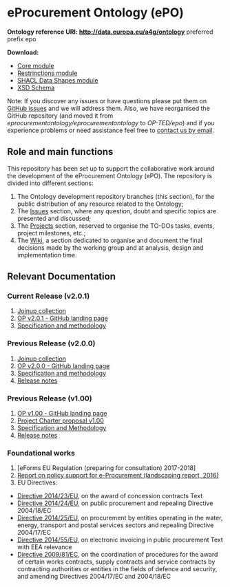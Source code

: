 # eProcurement Ontology (ePO)

**Ontology reference URI: http://data.europa.eu/a4g/ontology**  preferred prefix epo


**Download:**
* [Core module](analysis_and_design/transformation_output/owl_ontology/ePO-owl-core.rdf)
* [Restrinctions module](analysis_and_design/transformation_output/owl_ontology/ePO_restrictions.rdf)
* [SHACL Data Shapes module](analysis_and_design/transformation_output/owl_ontology/ePO_shacl_shapes.rdf)
* [XSD Schema](analysis_and_design/transformation_output/xsd_schema/ePO_CM_XSD.xml)


Note: If you discover any issues or have questions please put them on [GitHub issues](https://github.com/eprocurementontology/eprocurementontology/issues) and we will address them. Also, we have reorganised the GitHub repository (and moved it from *eprocurementontology/eprocurementontology* to *OP-TED/epo*) and if you experience problems or need assistance feel free to [contact us by email](mailto:OP-EPROCUREMENT-ONTOLOGY@publications.europa.eu).


## Role and main functions
This repository has been set up to support the collaborative work around the development of the  eProcurement Ontology (ePO). The repository is divided into different sections:

1. The Ontology development repository branches (this section), for the public distribution of any resource related to the Ontology;
2. The [Issues](https://github.com/eprocurementontology/eprocurementontology/issues) section, where any question, doubt and specific topics are presented and discussed;
3. The [Projects](https://github.com/eprocurementontology/eprocurementontology/projects) section, reserved to organise the TO-DOs tasks, events, project milestones, etc.;
4. The [Wiki](https://github.com/eprocurementontology/eprocurementontology/wiki), a section dedicated to organise and document the final decisions made by the working group and at analysis, design and implementation time.

## Relevant Documentation

### Current Release (v2.0.1)

1. [Joinup collection](https://joinup.ec.europa.eu/solution/eprocurement-ontology)
2. [OP v2.0.1 - GitHub landing page](https://github.com/eprocurementontology/eprocurementontology/tree/v2.0.1)
3. [Specification and methodology](https://eprocurementontology.github.io/)

### Previous Release (v2.0.0)

1. [Joinup collection](https://joinup.ec.europa.eu/solution/eprocurement-ontology)
2. [OP v2.0.0 - GitHub landing page](https://github.com/eprocurementontology/eprocurementontology/tree/master/v2.0.0)
3. [Specification and methodology](https://eprocurementontology.github.io/)
4. [Release notes](https://eprocurementontology.github.io/release_notes.html)

### Previous Release (v1.00)

1. [OP v1.00 - GitHub landing page](https://github.com/eprocurementontology/eprocurementontology)
2. [Project Charter proposal v1.00](https://joinup.ec.europa.eu/document/d0202-project-charter-proposal-v100)
3. [Specification and Methodology](https://joinup.ec.europa.eu/sites/default/files/document/2017-08/d02.01_specification_of_the_process_and_methodology_v1.00.pdf)
4. [Release notes](https://eprocurementontology.github.io/release_notes.html)

### Foundational works
1. [eForms EU Regulation (preparing for consultation) 2017-2018]
2. [Report on policy support for e-Procurement (landscaping report, 2016)](https://joinup.ec.europa.eu/node/159724)
3. EU Directives:
* [Directive 2014/23/EU](http://eur-lex.europa.eu/legal-content/EN/TXT/?uri=uriserv:OJ.L_.2014.094.01.0001.01.ENG), on the award of concession contracts Text
* [Directive 2014/24/EU](http://eur-lex.europa.eu/legal-content/EN/TXT/?uri=CELEX%3A32014L0024), on public procurement and repealing Directive 2004/18/EC
* [Directive 2014/25/EU](http://eur-lex.europa.eu/legal-content/FR/TXT/?uri=OJ:JOL_2014_094_R_0243_01), on procurement by entities operating in the water, energy, transport and postal services sectors and repealing Directive 2004/17/EC
* [Directive 2014/55/EU](http://eur-lex.europa.eu/legal-content/EN/TXT/?uri=CELEX%3A32014L0055), on electronic invoicing in public procurement Text with EEA relevance
* [Directive 2009/81/EC](http://eur-lex.europa.eu/legal-content/EN/TXT/?uri=celex%3A32009L0081), on the coordination of procedures for the award of certain works contracts, supply contracts and service contracts by contracting authorities or entities in the fields of defence and security, and amending Directives 2004/17/EC and 2004/18/EC


